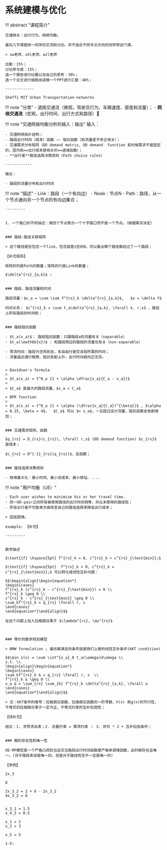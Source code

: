 # 系统建模与优化


!!! abstract "课程简介" 

    交通相关：出行行为、网络均衡。

    最后几节课是研一同学的交流和讨论。并不适合不同专业方向的同学修这门课。

    > xw老师、xhl老师、wzl老师

    出勤：15%；
    讨论参与度：15%；
    选一个报告进行纪要以及自己的思考：30%；
    选一个论文进行细致阅读做一个PPT进行汇报：40%；

    -------------

    Sheffi MIT Urban Transportation-networks

!!! note "分类"
    - 道路交通流（微观，驾驶员行为，车辆速度、密度和流量）；
    - **网络交通流**（宏观，出行时间、出行方式和路径）🌟


!!! note "交通网络均衡分析的输入｜输出"
    输入：

    - 交通网络拓扑结构；
    - 路段出行时间（成本）函数 —— 阻抗函数（和流量差不多正相关）；
    - 交通需求分布矩阵（OD demand matrix, OD demand  function 有时候需求不是固定的，因为和==出行成本是相关的==递减函数）；
    - **出行者**路径选择决策规则（Path choice rules）

    ------------

    输出：
    
    - 路段的流量分布和出行时间

!!! note "描述"
    - Link：路段（一个有向边）
    - Node：节点N
    - Path：路径，从一个节点通向另一个节点的有向边集合；


    ---------


    1. 一个路口的不同描述：用四个节点表示一个十字路口而不是一个节点。（根据需求决定）


    ### 路段-路径关联矩阵

    > 这个路径是否包含一个link，包含就是1否则0。可以看出哪个路径都经过了一个路段；

    【补充矩阵】

    矩阵的列是Path的数量；矩阵的行是Link的数量；

    $\delta^{rs}_{a,k}$ : 


    ### 路段、路径流量和时间

    路段流量：$x_a = \sum \sum f^{rs}_k \delta^{rs}_{a,k}$,   $x = \delta f$ 

    时间关系： $c^{rs}_k = \sum t_a\delta^{rs}_{a,k}, \forall k, r,s$ ，路径上所有路段的时间和；


    ### 路段阻抗函数

    - $t_a(x_a)$： 路段阻抗函数：只跟路段a的流量有关（separable）
    - $t_a(\mathbb{x})$ : 和路段周边的路段的流量也有关（non-separable）

    - 零流时间：路段为空闲状态，车自由行驶完该段所需的时间；
    - 流量逼近通行极限，阻抗急剧上升，出行时间趋向正无穷。


    > Davidson's formula
    > 
    > $t_a(x_a) = t^0_a [1 + \alpha \dfrac{x_a}{C_a - x_a}]$
    > 
    > $C_a$ 是最大的路段流量，$x_a < C_a$

    > BPR function 
    > 
    > $t_a(x_a) = t^0_a [1 + \alpha (\dfrac{x_a}{C_a})^{\beta}]$ , $\alpha = 0.15, \beta = 4$，  $C_a$ 可以 $< x_a$，一旦超过设计流量，阻抗函数会急剧增加；


    ### 交通需求矩阵、函数

    $q_{rs} = D_{rs}(c_{rs}), \forall r,s$ (OD demand function) $c_{rs}$ 是成本；

    $c_{rs} = D^{-1}_{rs}(q_{rs})$，反函数；


    ### 路径选择决策规则 

    - 效用最大化：最小时间、最小总成本、最小停站、....

!!! note "用户均衡（UE）"
    
    - Each user wishes to minimize his or her travel time.
    - 同一OD-pair之间所有被使用路径的出行时间相等，并比未使用的路径短；
    - 所有出行者不可能单方面改变自己的路径选择来降低出行成本；

    > 囚徒困境。

    example: 【补充】

    ---------


    数学描述

    $\text{if} \hspace{5pt} f^{rs}_k = 0, c^{rs}_k > c^{rs}_{\text{min}};$

    $\text{if} \hspace{5pt}  f^{rs}_k > 0, c^{rs}_k = c^{rs}_{\text{min}};$ 可以转化成线性互补问题：

    $$\begin{align}\begin{equation*}
    \begin{cases}
    f^{rs}_k (c^{rs}_k - c^{rs}_{\text{min}}) = 0 \\
    f^{rs}_k \geq 0 \\ 
    c^{rs}_k - c^{rs}_{\text{min}} \geq 0 \\
    \sum_kf^{rs}_k = q_{rs} \forall r, s 
    \end{cases}
    \end{equation*}\end{align}$$

    在这个问题上加入拉格朗日乘子 $\lambda^{rs}, \mu^{rs}$

    

    ### 等价的数学规划模型

    > BMW formulation ; 最优解满足的条件就是我们上面的线性互补条件(KKT condition)

    $$\min z(x) = \sum \int^{x_a}_0 t_a(\omega)d\omega \\
    s.t. \\
    \begin{align}\begin{equation*}
    \begin{cases}
    \sum_kf^{rs}_k & = q_{rs} \forall r, s  \\ 
    f^{rs}_k & \geq 0 \\
    x_a & = \sum_{rs} \sum_{k} f^{rs}_k \delta^{rs}_{a,k}, \forall a
    \end{cases}
    \end{equation*}\end{align}$$

    > 见：KKT条件的推导：拉格朗日函数、拉格朗日函数的一阶导数、h(x) 和g(x)的可行性、不等式的拉格朗日乘子一定为正、不等式约束的互补松弛性；

    【待补充】

    结论：1. 求导求出来；2. 总量约束 = 需求约束 ； 3. 非负 * 2 + 互补松弛条件；

    
    ### 解的存在性和唯一性

    UE-MP模型是一个严格凸规划当且仅当路段出行时间函数是严格单调增函数，此时解存在且唯一。(对于路段来说是唯一的，但是对于路径而言不一定是唯一的)

    【举例】

    2x_3 

    8 

    2x_3_2 = 2 + 6 - 2x_3_2
    4x_3_2 = 8


    x_3_1 = 1.5
    x_4_2 = 0.5

    x_1 = 2
    x_2 = 3

    x_5 = 5 

    1-5: 